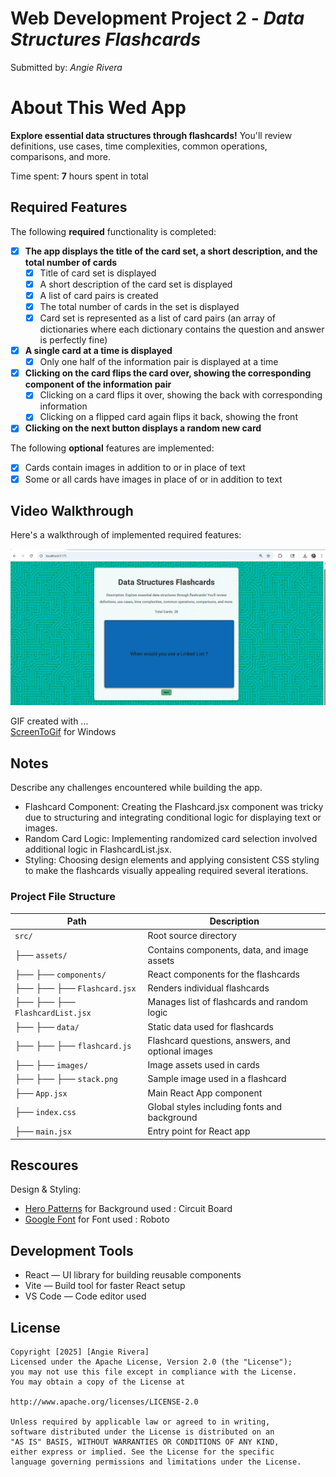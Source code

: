 # Web Development Project 2 - *Data Structures Flashcards*
Submitted by: *Angie Rivera*

# About This Wed App
**Explore essential data structures through flashcards!**
You'll review definitions, use cases, time complexities, common operations, comparisons, and more.

Time spent: **7** hours spent in total

## Required Features

The following **required** functionality is completed:


  - [X] **The app displays the title of the card set, a short description, and the total number of cards**
    - [X] Title of card set is displayed 
    - [X] A short description of the card set is displayed 
    - [X] A list of card pairs is created
    - [X] The total number of cards in the set is displayed 
    - [X] Card set is represented as a list of card pairs (an array of dictionaries where each dictionary contains the question and answer is perfectly fine)
  - [X] **A single card at a time is displayed**
    - [X] Only one half of the information pair is displayed at a time
  - [X] **Clicking on the card flips the card over, showing the corresponding component of the information pair**
    - [X] Clicking on a card flips it over, showing the back with corresponding information 
    - [X] Clicking on a flipped card again flips it back, showing the front
  - [X] **Clicking on the next button displays a random new card**

The following **optional** features are implemented:

  - [X] Cards contain images in addition to or in place of text
  - [X] Some or all cards have images in place of or in addition to text

## Video Walkthrough

Here's a walkthrough of implemented required features:

<img src="./Wk2_Project2_Flashcards.gif" title='Video Walkthrough' width='' alt='Video Walkthrough' />

GIF created with ...  
[ScreenToGif](https://www.screentogif.com/) for Windows

## Notes

Describe any challenges encountered while building the app.

- Flashcard Component: Creating the Flashcard.jsx component was tricky due to structuring and integrating conditional logic for displaying text or images.
- Random Card Logic: Implementing randomized card selection involved additional logic in FlashcardList.jsx.
- Styling: Choosing design elements and applying consistent CSS styling to make the flashcards visually appealing required several iterations.


### Project File Structure

| Path                              | Description                                             |
|-----------------------------------|---------------------------------------------------------|
| `src/`                            | Root source directory                                   |
| ├── `assets/`                     | Contains components, data, and image assets             |
| ├── ├── `components/`             | React components for the flashcards                     |
| ├── ├── ├── `Flashcard.jsx`       | Renders individual flashcards                           |
| ├── ├── ├── `FlashcardList.jsx`   | Manages list of flashcards and random logic             |
| ├── ├── `data/`                   | Static data used for flashcards                         |
| ├── ├── ├── `flashcard.js`        | Flashcard questions, answers, and optional images       |
| ├── ├── `images/`                 | Image assets used in cards                              |
| ├── ├── ├── `stack.png`           | Sample image used in a flashcard                        |
| ├── `App.jsx`                     | Main React App component                                |
| ├── `index.css`                   | Global styles including fonts and background            |
| ├── `main.jsx`                    | Entry point for React app                               |



## Rescoures
Design & Styling:
  - [Hero Patterns](https://heropatterns.com/) for Background used : Circuit Board
  -  [Google Font](https://fonts.google.com/) for Font used : Roboto

## Development Tools
- React — UI library for building reusable components
- Vite — Build tool for faster React setup
- VS Code — Code editor used
  
## License

    Copyright [2025] [Angie Rivera]
    Licensed under the Apache License, Version 2.0 (the "License");
    you may not use this file except in compliance with the License.
    You may obtain a copy of the License at

    http://www.apache.org/licenses/LICENSE-2.0

    Unless required by applicable law or agreed to in writing,
    software distributed under the License is distributed on an
    "AS IS" BASIS, WITHOUT WARRANTIES OR CONDITIONS OF ANY KIND,
    either express or implied. See the License for the specific
    language governing permissions and limitations under the License.
